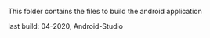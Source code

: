 This folder contains the files to build the android application

last build: 04-2020, Android-Studio
